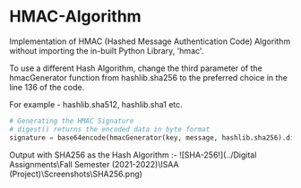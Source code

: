 # HMAC-Algorithm
Implementation of HMAC (Hashed Message Authentication Code) Algorithm without importing the in-built Python Library, 'hmac'.

To use a different Hash Algorithm, change the third parameter of the hmacGenerator function from hashlib.sha256 to the preferred choice in the line 136 of the code.

For example - hashlib.sha512, hashlib.sha1 etc.
``` py
# Generating the HMAC Signature
# digest() returns the encoded data in byte format
signature = base64encode(hmacGenerator(key, message, hashlib.sha256).digest())
```

Output with SHA256 as the Hash Algorithm :-
![SHA-256!](../Digital Assignments\Fall Semester (2021-2022)\ISAA (Project)\Screenshots\SHA256.png)